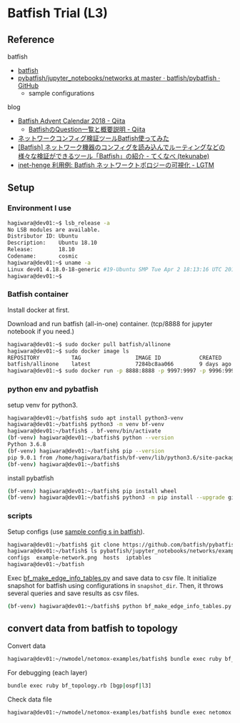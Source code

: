 # Batfish Trial (L3)

## Reference

batfish
* [batfish](https://www.batfish.org/)
* [pybatfish/jupyter\_notebooks/networks at master · batfish/pybatfish · GitHub](https://github.com/batfish/pybatfish/tree/master/jupyter_notebooks/networks)
  * sample configurations

blog
* [Batfish Advent Calendar 2018 \- Qiita](https://qiita.com/advent-calendar/2018/batfish)
  * [BatfishのQuestion一覧と概要説明 - Qiita](https://qiita.com/tech_kitara/items/be71005ad7b5091d25a4)
* [ネットワークコンフィグ検証ツールBatfish使ってみた](https://ccieojisan.net/post-1803/)
* [[Batfish] ネットワーク機器のコンフィグを読み込んでルーティングなどの様々な検証ができるツール「Batfish」の紹介 - てくなべ (tekunabe)](https://tekunabe.hatenablog.jp/entry/2018/10/25/batfish)
* [inet-henge 利用例: Batfish ネットワークトポロジーの可視化 - LGTM](https://codeout.hatenablog.com/)

## Setup

### Environment I use

```bash
hagiwara@dev01:~$ lsb_release -a
No LSB modules are available.
Distributor ID: Ubuntu
Description:    Ubuntu 18.10
Release:        18.10
Codename:       cosmic
hagiwara@dev01:~$ uname -a
Linux dev01 4.18.0-18-generic #19-Ubuntu SMP Tue Apr 2 18:13:16 UTC 2019 x86_64 x86_64 x86_64 GNU/Linux
hagiwara@dev01:~$ 
```

### Batfish container

Install docker at first.

Download and run batfish (all-in-one) container. (tcp/8888 for jupyter notebook if you need.)
```bash
hagiwara@dev01:~$ sudo docker pull batfish/allinone
hagiwara@dev01:~$ sudo docker image ls
REPOSITORY          TAG                 IMAGE ID            CREATED             SIZE
batfish/allinone    latest              7284bc8aa066        9 days ago          957MB
hagiwara@dev01:~$ sudo docker run -p 8888:8888 -p 9997:9997 -p 9996:9996 batfish/allinone
```

### python env and pybatfish
setup venv for python3.
```bash
hagiwara@dev01:~/batfish$ sudo apt install python3-venv
hagiwara@dev01:~/batfish$ python3 -m venv bf-venv
hagiwara@dev01:~/batfish$ . bf-venv/bin/activate
(bf-venv) hagiwara@dev01:~/batfish$ python --version
Python 3.6.8
(bf-venv) hagiwara@dev01:~/batfish$ pip --version
pip 9.0.1 from /home/hagiwara/batfish/bf-venv/lib/python3.6/site-packages (python 3.6)
(bf-venv) hagiwara@dev01:~/batfish$
```

install pybatfish
```bash
(bf-venv) hagiwara@dev01:~/batfish$ pip install wheel
(bf-venv) hagiwara@dev01:~/batfish$ python3 -m pip install --upgrade git+https://github.com/batfish/pybatfish.git                                               
```

### scripts
Setup configs (use [sample config s in batfish](https://github.com/batfish/pybatfish/tree/master/jupyter_notebooks/networks)).
```bash
hagiwara@dev01:~/batfish$ git clone https://github.com/batfish/pybatfish.git
hagiwara@dev01:~/batfish$ ls pybatfish/jupyter_notebooks/networks/example      
configs  example-network.png  hosts  iptables                                  
hagiwara@dev01:~/batfish
```

Exec [bf_make_edge_info_tables.py](./bf_make_edge_info_tables.py) and save data to csv file.
It initialize snapshot for batfish using configurations in `snapshot_dir`.
Then, it throws several queries and save results as csv files.

```bash
(bf-venv) hagiwara@dev01:~/batfish$ python bf_make_edge_info_tables.py
```

## convert data from batfish to topology
Convert data
```bash
hagiwara@dev01:~/nwmodel/netomox-examples/batfish$ bundle exec ruby bf_topology.rb > ../public/model/bf_trial.json
```
For debugging (each layer)
```bash
bundle exec ruby bf_topology.rb [bgp|ospf|l3] 
```

Check data file
```bash
hagiwara@dev01:~/nwmodel/netomox-examples/batfish$ bundle exec netomox check ../public/model/bf_trial.json
```
